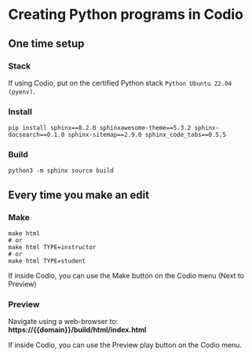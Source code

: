 # Creating Python programs in Codio

## One time setup

### Stack
If using Codio, put on the certified Python stack `Python Ubuntu 22.04 (pyenv)`. 

### Install

```
pip install sphinx==8.2.0 sphinxawesome-theme==5.3.2 sphinx-docsearch==0.1.0 sphinx-sitemap==2.9.0 sphinx_code_tabs==0.5.5
```

### Build

```
python3 -m sphinx source build
```

## Every time you make an edit

### Make

```
make html
# or
make html TYPE=instructor
# or 
make html TYPE=student
```
If inside Codio, you can use the Make button on the Codio menu (Next to Preview)

### Preview

Navigate using a web-browser to: **https://{{domain}}/build/html/index.html**

If inside Codio, you can use the Preview play button on the Codio menu.
